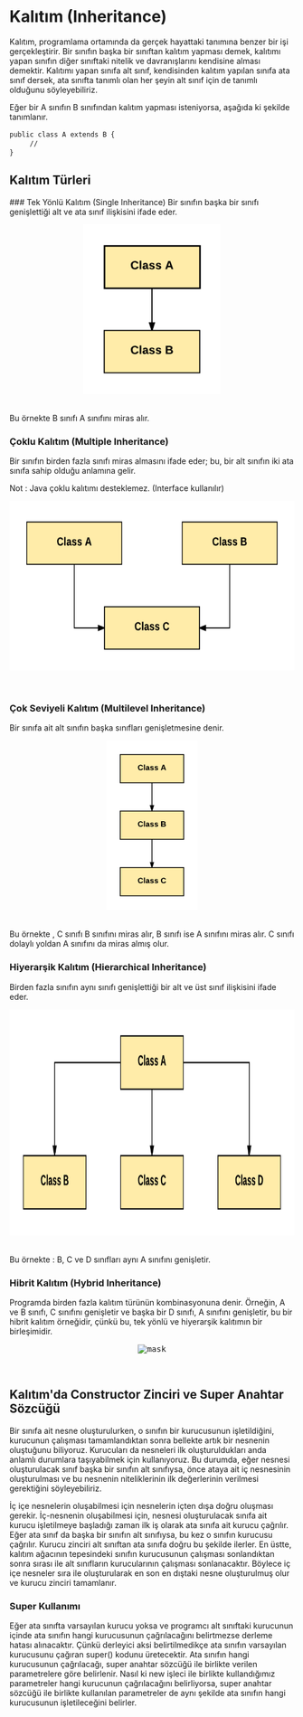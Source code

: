 # Kalıtım (Inheritance)
Kalıtım, programlama ortamında da gerçek hayattaki tanımına benzer bir işi gerçekleştirir. Bir sınıfın başka bir sınıftan kalıtım yapması demek, kalıtımı yapan sınıfın diğer sınıftaki nitelik ve davranışlarını kendisine alması demektir. Kalıtımı yapan sınıfa alt sınıf, kendisinden kalıtım yapılan sınıfa ata sınıf dersek, ata sınıfta tanımlı olan her şeyin alt sınıf için de tanımlı olduğunu söyleyebiliriz.

Eğer bir A sınıfın B sınıfından kalıtım yapması isteniyorsa, aşağıda ki şekilde tanımlanır.

```
public class A extends B {
     // 
}
```

## Kalıtım Türleri
### Tek Yönlü Kalıtım (Single Inheritance)
Bir sınıfın başka bir sınıfı genişlettiği alt ve ata sınıf ilişkisini ifade eder.
</br>
<p align="center">
  <kbd><img src="img/kl1.png" height=300 alt="mask"></kbd>
</p>
</br>
Bu örnekte B sınıfı A sınıfını miras alır.

### Çoklu Kalıtım (Multiple Inheritance)
Bir sınıfın birden fazla sınıfı miras almasını ifade eder; bu, bir alt sınıfın iki ata sınıfa sahip olduğu anlamına gelir.

Not : Java çoklu kalıtımı desteklemez. (Interface kullanılır)
</br>
<p align="center">
  <kbd><img src="img/kl2.png" height=300 alt="mask"></kbd>
</p>
</br>

### Çok Seviyeli Kalıtım (Multilevel Inheritance)
Bir sınıfa ait alt sınıfın başka sınıfları genişletmesine denir.
</br>
<p align="center">
  <kbd><img src="img/kl3.png" height=300 alt="mask"></kbd>
</p>
</br>
Bu örnekte , C sınıfı B sınıfını miras alır, B sınıfı ise A sınıfını miras alır. C sınıfı dolaylı yoldan A sınıfını da miras almış olur.

### Hiyerarşik Kalıtım (Hierarchical Inheritance)
Birden fazla sınıfın aynı sınıfı genişlettiği bir alt ve üst sınıf ilişkisini ifade eder.
</br>
<p align="center">
  <kbd><img src="img/kl4.png" height=400 alt="mask"></kbd>
</p>
</br>
Bu örnekte : B, C ve D sınıfları aynı A sınıfını genişletir.

### Hibrit Kalıtım (Hybrid Inheritance)
Programda birden fazla kalıtım türünün kombinasyonuna denir. Örneğin, A ve B sınıfı, C sınıfını genişletir ve başka bir D sınıfı, A sınıfını genişletir, bu bir hibrit kalıtım örneğidir, çünkü bu, tek yönlü ve hiyerarşik kalıtımın bir birleşimidir.
</br>
<p align="center">
  <kbd><img src="img/kl5.png" height=400 alt="mask"></kbd>
</p>
</br>

## Kalıtım'da Constructor Zinciri ve Super Anahtar Sözcüğü
Bir sınıfa ait nesne oluşturulurken, o sınıfın bir kurucusunun işletildiğini, kurucunun çalışması tamamlandıktan sonra bellekte artık bir nesnenin oluştuğunu biliyoruz. Kurucuları da nesneleri ilk oluşturuldukları anda anlamlı durumlara taşıyabilmek için kullanıyoruz. Bu durumda, eğer nesnesi oluşturulacak sınıf başka bir sınıfın alt sınıfıysa, önce ataya ait iç nesnesinin oluşturulması ve bu nesnenin niteliklerinin ilk değerlerinin verilmesi gerektiğini söyleyebiliriz.

İç içe nesnelerin oluşabilmesi için nesnelerin içten dışa doğru oluşması gerekir. İç-nesnenin oluşabilmesi için, nesnesi oluşturulacak sınıfa ait kurucu işletilmeye başladığı zaman ilk iş olarak ata sınıfa ait kurucu çağrılır. Eğer ata sınıf da başka bir sınıfın alt sınıfıysa, bu kez o sınıfın kurucusu çağrılır. Kurucu zinciri alt sınıftan ata sınıfa doğru bu şekilde ilerler. En üstte, kalıtım ağacının tepesindeki sınıfın kurucusunun çalışması sonlandıktan sonra sırası ile alt sınıfların kurucularının çalışması sonlanacaktır. Böylece iç içe nesneler sıra ile oluşturularak en son en dıştaki nesne oluşturulmuş olur ve kurucu zinciri tamamlanır.

### Super Kullanımı
Eğer ata sınıfta varsayılan kurucu yoksa ve programcı alt sınıftaki kurucunun içinde ata sınıfın hangi kurucusunun çağrılacağını belirtmezse derleme hatası alınacaktır. Çünkü derleyici aksi belirtilmedikçe ata sınıfın varsayılan kurucusunu çağıran super() kodunu üretecektir. Ata sınıfın hangi kurucusunun çağrılacağı, super anahtar sözcüğü ile birlikte verilen parametrelere göre belirlenir. Nasıl ki new işleci ile birlikte kullandığımız parametreler hangi kurucunun çağrılacağını belirliyorsa, super anahtar sözcüğü ile birlikte kullanılan parametreler de aynı şekilde ata sınıfın hangi kurucusunun işletileceğini belirler.